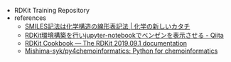 - RDKit Training Repository
- references
    - [SMILES記法は化学構造の線形表記法 | 化学の新しいカタチ](https://future-chem.com/smiles-smarts/)
    - [RDKit環境構築を行いjupyter-notebookでベンゼンを表示させる - Qiita](https://qiita.com/yuto_ohno/items/4f5b58978235c35fbe7e)
    - [RDKit Cookbook — The RDKit 2019.09.1 documentation](https://www.rdkit.org/docs/Cookbook.html#neutralizing-charged-molecules)
    - [Mishima-syk/py4chemoinformatics: Python for chemoinformatics](https://github.com/Mishima-syk/py4chemoinformatics)